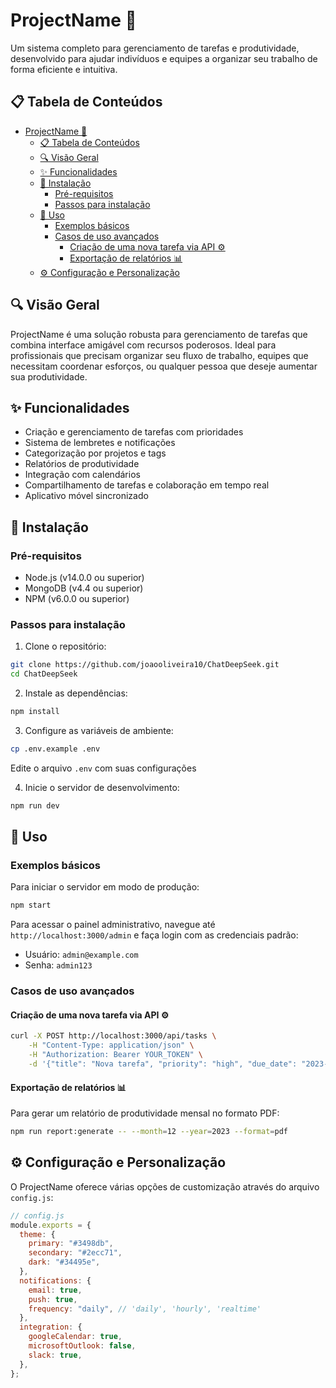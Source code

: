 # ProjectName 🚀

Um sistema completo para gerenciamento de tarefas e produtividade, desenvolvido para ajudar indivíduos e equipes a organizar seu trabalho de forma eficiente e intuitiva.

## 📋 Tabela de Conteúdos

- [ProjectName 🚀](#projectname-)
  - [📋 Tabela de Conteúdos](#-tabela-de-conteúdos)
  - [🔍 Visão Geral](#-visão-geral)
  - [✨ Funcionalidades](#-funcionalidades)
  - [🔧 Instalação](#-instalação)
    - [Pré-requisitos](#pré-requisitos)
    - [Passos para instalação](#passos-para-instalação)
  - [🚀 Uso](#-uso)
    - [Exemplos básicos](#exemplos-básicos)
    - [Casos de uso avançados](#casos-de-uso-avançados)
      - [Criação de uma nova tarefa via API ⚙️](#criação-de-uma-nova-tarefa-via-api-️)
      - [Exportação de relatórios 📊](#exportação-de-relatórios-)
  - [⚙️ Configuração e Personalização](#️-configuração-e-personalização)

## 🔍 Visão Geral

ProjectName é uma solução robusta para gerenciamento de tarefas que combina interface amigável com recursos poderosos. Ideal para profissionais que precisam organizar seu fluxo de trabalho, equipes que necessitam coordenar esforços, ou qualquer pessoa que deseje aumentar sua produtividade.

## ✨ Funcionalidades

- Criação e gerenciamento de tarefas com prioridades
- Sistema de lembretes e notificações
- Categorização por projetos e tags
- Relatórios de produtividade
- Integração com calendários
- Compartilhamento de tarefas e colaboração em tempo real
- Aplicativo móvel sincronizado

## 🔧 Instalação

### Pré-requisitos

- Node.js (v14.0.0 ou superior)
- MongoDB (v4.4 ou superior)
- NPM (v6.0.0 ou superior)

### Passos para instalação

1. Clone o repositório:

```bash
git clone https://github.com/joaooliveira10/ChatDeepSeek.git
cd ChatDeepSeek
```

2. Instale as dependências:

```bash
npm install
```

3. Configure as variáveis de ambiente:

```bash
cp .env.example .env
```

Edite o arquivo `.env` com suas configurações

4. Inicie o servidor de desenvolvimento:

```bash
npm run dev
```

## 🚀 Uso

### Exemplos básicos

Para iniciar o servidor em modo de produção:

```bash
npm start
```

Para acessar o painel administrativo, navegue até `http://localhost:3000/admin` e faça login com as credenciais padrão:

- Usuário: `admin@example.com`
- Senha: `admin123`

### Casos de uso avançados

#### Criação de uma nova tarefa via API ⚙️

```bash
curl -X POST http://localhost:3000/api/tasks \
    -H "Content-Type: application/json" \
    -H "Authorization: Bearer YOUR_TOKEN" \
    -d '{"title": "Nova tarefa", "priority": "high", "due_date": "2023-12-31"}'
```

#### Exportação de relatórios 📊

Para gerar um relatório de produtividade mensal no formato PDF:

```bash
npm run report:generate -- --month=12 --year=2023 --format=pdf
```

## ⚙️ Configuração e Personalização

O ProjectName oferece várias opções de customização através do arquivo `config.js`:

```javascript
// config.js
module.exports = {
  theme: {
    primary: "#3498db",
    secondary: "#2ecc71",
    dark: "#34495e",
  },
  notifications: {
    email: true,
    push: true,
    frequency: "daily", // 'daily', 'hourly', 'realtime'
  },
  integration: {
    googleCalendar: true,
    microsoftOutlook: false,
    slack: true,
  },
};
```
